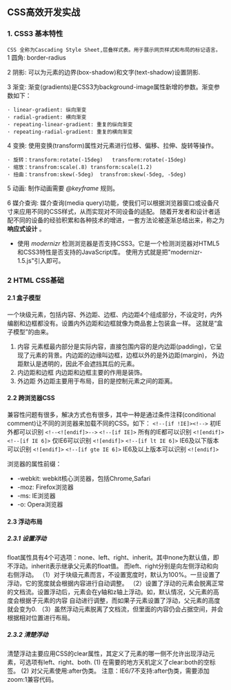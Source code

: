 ## CSS高效开发实战

### 1. CSS3 基本特性
`
CSS 全称为Cascading Style Sheet,层叠样式表。用于展示网页样式和布局的标记语言。
`
1 圆角: border-radius

2 阴影: 可以为元素的边界(box-shadow)和文字(text-shadow)设置阴影.

3 渐变: 渐变(gradients)是CSS3为background-image属性新增的参数。渐变参数如下：
    
    · linear-gradient: 纵向渐变
    · radial-gradient: 横向渐变
    · repeating-linear-gradient: 重复的纵向渐变
    · repeating-radial-gradient: 重复的横向渐变
   
4 变换: 使用变换(transform)属性对元素进行位移、偏移、拉伸、旋转等操作。

    · 旋转：transform:rotate(-15deg)   transform:rotate(-15deg)
    · 缩放：transfrom:scale(.8) transform:scale(1.2)
    · 扭曲：transfrom:skew(-5deg)  transfrom:skew(-5deg, -5deg)

5 动画: 制作动画需要 _@keyframe_ 规则。

6 媒介查询: 媒介查询(media query)功能，使我们可以根据浏览器窗口或设备尺寸来应用不同的CSS样式，从而实现对不同设备的适配。
  随着开发者和设计者适配不同的设备的经验积累和各种技术的增进，一套方法论被逐渐总结出来，称之为 __响应式设计__ 。
  
* 使用 _modernizr_ 检测浏览器是否支持CSS3。它是一个检测浏览器对HTML5和CSS3特性是否支持的JavaScript库。
使用方式就是把"modernizr-1.5.js"引入即可。

### 2 HTML CSS基础
#### 2.1 盒子模型
一个块级元素，包括内容、外边距、边框、内边距4个组成部分，不设定时，内外编剧和边框都没有。设置内外边距和边框就像为商品套上包装盒一样。
这就是“盒子模型”的由来。

1. 内容
    元素框最内部分是实际内容，直接包围内容的是内边距(padding)，它呈现了元素的背景。内边距的边缘叫边框，边框以外的是外边距(margin)，
    外边距默认是透明的，因此不会遮挡其后的元素。
2. 内边距和边框
    内边距和边框主要的作用是装饰。
3. 外边距
    外边距主要用于布局，目的是控制元素之间的距离。
#### 2.2 跨浏览器CSS
兼容性问题有很多，解决方式也有很多，其中一种是通过条件注释(conditional comment)让不同的浏览器来加载不同的CSS。如下：
    `<!--[if !IE]><!-->` 初IE外都可以识别 `<!--<![endif]>-->`
    `<!--[if IE]>` 所有的IE都可以识别 `<![endif]>`
    `<!--[if IE 6]>` 仅IE6可以识别 `<![endif]>`
    `<!--[if lt IE 6]>` IE6及以下版本可以识别 `<![endif]>`
    `<!--[if gte IE 6]>` IE6及以上版本可以识别 `<![endif]>`


浏览器的属性前缀：
* -webkit: webkit核心浏览器，包括Chrome,Safari
* -moz: Firefox浏览器
* -ms: IE浏览器
* -o: Opera浏览器

#### 2.3 浮动布局
##### 2.3.1 设置浮动
float属性具有4个可选项：none、left、right、inherit。其中none为默认值，即不浮动。inherit表示继承父元素的float值。
而left、right分别是向左侧浮动和向右侧浮动。
（1）对于块级元素而言，不设置宽度时，默认为100%。一旦设置了浮动，它的宽度就会根据内容进行自动调整。
（2）设置了浮动的元素会脱离正常的文档流。设置浮动后，元素会在y轴和z轴上浮动。如，默认情况，父元素的高度会根据子元素的内容
自动进行调整，而如果子元素设置了浮动，父元素的高度就会变为0.
（3）虽然浮动元素脱离了文档流，但里面的内容仍会占据空间，并会根据相对位置进行布局。
##### 2.3.2 清楚浮动
清楚浮动主要应用CSS的clear属性，其定义了元素的哪一侧不允许出现浮动元素，可选项有left、right、both.
(1) 在需要的地方天机定义了clear:both的空标签。
(2) 对父元素使用:after伪类。
注意：IE6/7不支持:after伪类，需要添加zoom:1兼容代码。


